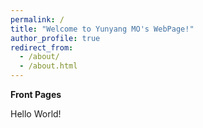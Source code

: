 ```yaml
---
permalink: /
title: "Welcome to Yunyang MO's WebPage!"
author_profile: true
redirect_from: 
  - /about/
  - /about.html
---
```


**Front Pages**

Hello World!
